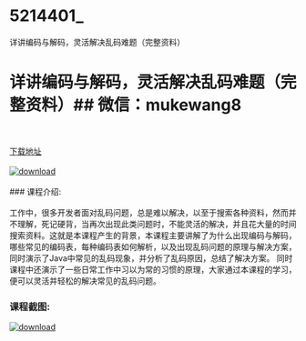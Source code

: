 # 5214401_
详讲编码与解码，灵活解决乱码难题（完整资料）
# 详讲编码与解码，灵活解决乱码难题（完整资料）## 微信：mukewang8
<br/></br>[下载地址](http://www.36tz.cn/article/5214401 "下载地址")
<br/></br>[![download](http://36tz.cn/muke_img/2020_07_1-43-300x219.png "下载地址")](http://www.36tz.cn/article/5214401 "下载地址")
<br/></br>### 课程介绍:<br/></br>工作中，很多开发者面对乱码问题，总是难以解决，以至于搜索各种资料，然而并不理解，死记硬背，当再次出现此类问题时，不能灵活的解决，并且花大量的时间搜索资料。这就是本课程产生的背景，本课程主要讲解了为什么出现编码与解码，哪些常见的编码表，每种编码表如何解析，以及出现乱码问题的原理与解决方案，同时演示了Java中常见的乱码现象，并分析了乱码原因，总结了解决方案。
同时课程中还演示了一些日常工作中习以为常的习惯的原理，大家通过本课程的学习，便可以灵活并轻松的解决常见的乱码问题。

### 课程截图:
[![download](http://36tz.cn/muke_img/2020_07_2-52.png "下载地址")](http://www.36tz.cn/article/5214401 "下载地址")
